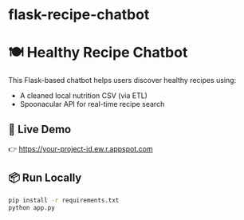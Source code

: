 # flask-recipe-chatbot
# 🍽️ Healthy Recipe Chatbot

This Flask-based chatbot helps users discover healthy recipes using:
- A cleaned local nutrition CSV (via ETL)
- Spoonacular API for real-time recipe search

## 🔗 Live Demo

👉 https://your-project-id.ew.r.appspot.com

## 📦 Run Locally

```bash
pip install -r requirements.txt
python app.py
